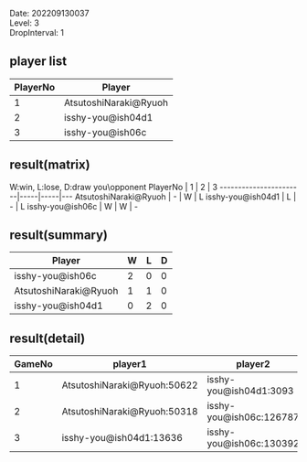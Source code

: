 Date: 202209130037  
Level: 3  
DropInterval: 1  
## player list
PlayerNo  |  Player
----------|-----------------------
1         |  AtsutoshiNaraki@Ryuoh
2         |  isshy-you@ish04d1
3         |  isshy-you@ish06c
## result(matrix)
W:win, L:lose, D:draw
you\opponent PlayerNo  |  1  |  2  |  3
-----------------------|-----|-----|---
AtsutoshiNaraki@Ryuoh  |  -  |  W  |  L
isshy-you@ish04d1      |  L  |  -  |  L
isshy-you@ish06c       |  W  |  W  |  -
## result(summary)
Player                 |  W  |  L  |  D
-----------------------|-----|-----|---
isshy-you@ish06c       |  2  |  0  |  0
AtsutoshiNaraki@Ryuoh  |  1  |  1  |  0
isshy-you@ish04d1      |  0  |  2  |  0
## result(detail)
GameNo  |  player1                      |  player2
--------|-------------------------------|-------------------------
1       |  AtsutoshiNaraki@Ryuoh:50622  |  isshy-you@ish04d1:3093
2       |  AtsutoshiNaraki@Ryuoh:50318  |  isshy-you@ish06c:126787
3       |  isshy-you@ish04d1:13636      |  isshy-you@ish06c:130392
